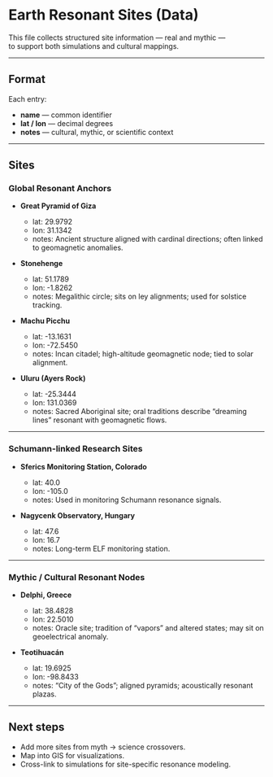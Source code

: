 # Earth Resonant Sites (Data)

This file collects structured site information — real and mythic —  
to support both simulations and cultural mappings.

---

## Format
Each entry:
- **name** — common identifier
- **lat / lon** — decimal degrees
- **notes** — cultural, mythic, or scientific context

---

## Sites

### Global Resonant Anchors
- **Great Pyramid of Giza**  
  - lat: 29.9792  
  - lon: 31.1342  
  - notes: Ancient structure aligned with cardinal directions; often linked to geomagnetic anomalies.

- **Stonehenge**  
  - lat: 51.1789  
  - lon: -1.8262  
  - notes: Megalithic circle; sits on ley alignments; used for solstice tracking.

- **Machu Picchu**  
  - lat: -13.1631  
  - lon: -72.5450  
  - notes: Incan citadel; high-altitude geomagnetic node; tied to solar alignment.

- **Uluru (Ayers Rock)**  
  - lat: -25.3444  
  - lon: 131.0369  
  - notes: Sacred Aboriginal site; oral traditions describe “dreaming lines” resonant with geomagnetic flows.

---

### Schumann-linked Research Sites
- **Sferics Monitoring Station, Colorado**  
  - lat: 40.0  
  - lon: -105.0  
  - notes: Used in monitoring Schumann resonance signals.

- **Nagycenk Observatory, Hungary**  
  - lat: 47.6  
  - lon: 16.7  
  - notes: Long-term ELF monitoring station.

---

### Mythic / Cultural Resonant Nodes
- **Delphi, Greece**  
  - lat: 38.4828  
  - lon: 22.5010  
  - notes: Oracle site; tradition of “vapors” and altered states; may sit on geoelectrical anomaly.

- **Teotihuacán**  
  - lat: 19.6925  
  - lon: -98.8433  
  - notes: “City of the Gods”; aligned pyramids; acoustically resonant plazas.

---

## Next steps
- Add more sites from myth → science crossovers.  
- Map into GIS for visualizations.  
- Cross-link to simulations for site-specific resonance modeling.

